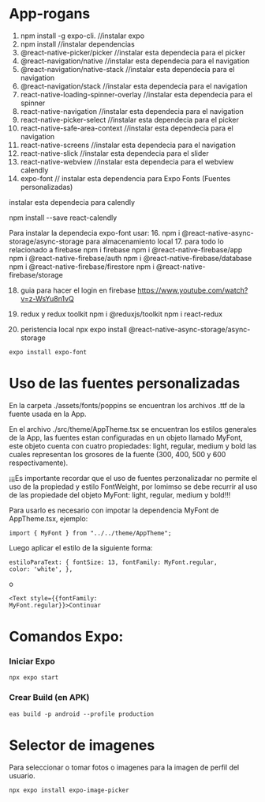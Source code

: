 # App-rogans

1. npm install -g expo-cli. //instalar expo
2. npm install //instalar dependencias
3. @react-native-picker/picker //instalar esta dependecia para el picker
4. @react-navigation/native //instalar esta dependecia para el navigation
5. @react-navigation/native-stack //instalar esta dependecia para el navigation
6. @react-navigation/stack //instalar esta dependecia para el navigation
7. react-native-loading-spinner-overlay //instalar esta dependecia para el spinner
8. react-native-navigation //instalar esta dependecia para el navigation
9. react-native-picker-select //instalar esta dependecia para el picker
10. react-native-safe-area-context //instalar esta dependecia para el navigation
11. react-native-screens //instalar esta dependecia para el navigation
12. react-native-slick //instalar esta dependecia para el slider
13. react-native-webview //instalar esta dependecia para el webview calendly
14. expo-font // instalar esta dependencia para Expo Fonts (Fuentes personalizadas)


instalar esta dependecia para calendly


npm install --save react-calendly



Para instalar la dependecia expo-font usar:
16. npm i @react-native-async-storage/async-storage para almacenamiento local
17. para todo lo relacionado a firebase 
npm i firebase 
npm i @react-native-firebase/app
npm i @react-native-firebase/auth
npm i @react-native-firebase/database
npm i @react-native-firebase/firestore
npm i @react-native-firebase/storage

18. guia para hacer el login en firebase 
https://www.youtube.com/watch?v=z-WsYu8n1vQ

19. redux y redux toolkit 
npm i @reduxjs/toolkit
npm i react-redux

20. peristencia local
npx expo install @react-native-async-storage/async-storage


<code>expo install expo-font</code>


<h1>Uso de las fuentes personalizadas</h1>

En la carpeta ./assets/fonts/poppins se encuentran los archivos .ttf de la fuente usada en la App.

En el archivo ./src/theme/AppTheme.tsx se encuentran los estilos generales de la App, las fuentes estan configuradas en un objeto llamado MyFont, este objeto cuenta con cuatro propiedades: light, regular, medium y bold las cuales representan los grosores de la fuente (300, 400, 500 y 600 respectivamente).

¡¡¡Es importante recordar que el uso de fuentes perzonalizadar no permite el uso de la propiedad y estilo FontWeight, por lomimso se debe recurrir al uso de las propiedade del objeto MyFont: light, regular, medium y bold!!!

Para usarlo es necesario con impotar la dependencia MyFont de AppTheme.tsx, ejemplo:

<code>import { MyFont } from "../../theme/AppTheme";</code>

Luego aplicar el estilo de la siguiente forma:

<code>estiloParaText: {
        fontSize: 13,
        fontFamily: MyFont.regular,
        color: 'white',
    },</code>

o

<code><Text style={{fontFamily: MyFont.regular}}>Continuar</Text></code>

<h1>Comandos Expo:</h1>

<h3>Iniciar Expo</h3>
<code>npx expo start</code>


<h3>Crear Build (en APK)</h3>
<code>eas build -p android --profile production</code>

<h1>Selector de imagenes</h1>

Para seleccionar o tomar fotos o imagenes para la imagen de perfil del usuario.

<code>npx expo install expo-image-picker</code>